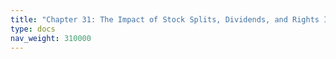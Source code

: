 ```yaml
---
title: "Chapter 31: The Impact of Stock Splits, Dividends, and Rights Issues on Option Contracts"
type: docs
nav_weight: 310000
---
```


